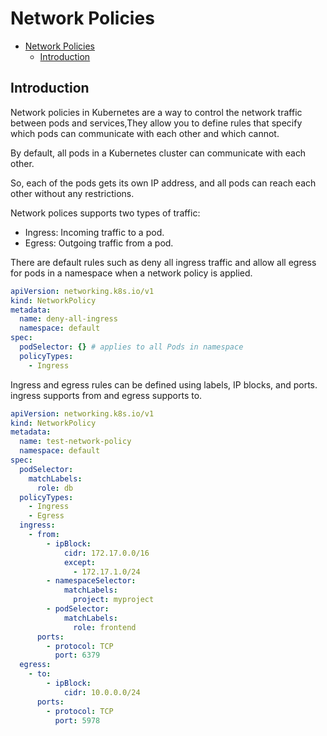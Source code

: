 # Network Policies

<!--toc:start-->

- [Network Policies](#network-policies)
  - [Introduction](#introduction)
  <!--toc:end-->

## Introduction

Network policies in Kubernetes are a way to control the network traffic between
pods and services,They allow you to define rules that specify which pods can
communicate with each other and which cannot.

By default, all pods in a Kubernetes cluster can communicate with each other.

So, each of the pods gets its own IP address, and all pods can reach each other
without any restrictions.

Network polices supports two types of traffic:

- Ingress: Incoming traffic to a pod.
- Egress: Outgoing traffic from a pod.

There are default rules such as deny all ingress traffic and allow all egress
for pods in a namespace when a network policy is applied.

```yaml
apiVersion: networking.k8s.io/v1
kind: NetworkPolicy
metadata:
  name: deny-all-ingress
  namespace: default
spec:
  podSelector: {} # applies to all Pods in namespace
  policyTypes:
    - Ingress
```

Ingress and egress rules can be defined using labels, IP blocks, and ports.
ingress supports from and egress supports to.

```yaml
apiVersion: networking.k8s.io/v1
kind: NetworkPolicy
metadata:
  name: test-network-policy
  namespace: default
spec:
  podSelector:
    matchLabels:
      role: db
  policyTypes:
    - Ingress
    - Egress
  ingress:
    - from:
        - ipBlock:
            cidr: 172.17.0.0/16
            except:
              - 172.17.1.0/24
        - namespaceSelector:
            matchLabels:
              project: myproject
        - podSelector:
            matchLabels:
              role: frontend
      ports:
        - protocol: TCP
          port: 6379
  egress:
    - to:
        - ipBlock:
            cidr: 10.0.0.0/24
      ports:
        - protocol: TCP
          port: 5978
```
